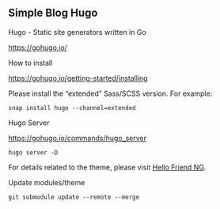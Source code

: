 ## Simple Blog Hugo

Hugo - Static site generators written in Go

https://gohugo.io/


How to install

https://gohugo.io/getting-started/installing


Please install the “extended” Sass/SCSS version. For example:

```snap install hugo --channel=extended```

Hugo Server

https://gohugo.io/commands/hugo_server

```hugo server -D```


For details related to the theme, please visit [Hello Friend NG](https://github.com/rhazdon/hugo-theme-hello-friend-ng).


Update modules/theme

```git submodule update --remote --merge```

